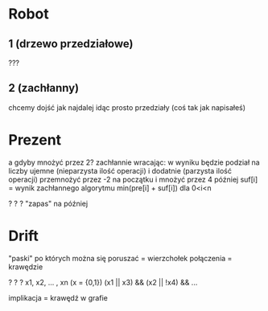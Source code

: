 # Robot

## 1 (drzewo przedziałowe)
???
## 2 (zachłanny)
chcemy dojść jak najdalej idąc prosto
przedziały
(coś tak jak napisałeś)


# Prezent
a gdyby mnożyć przez 2? zachłannie
wracając: w wyniku będzie podział na liczby ujemne (nieparzysta ilość 
operacji) i dodatnie (parzysta ilość operacji)
przemnożyć przez -2 na początku i mnożyć przez 4 później
suf[i] = wynik zachłannego algorytmu
min(pre[i] + suf[i]) dla 0\<i\<n

? ? ?
"zapas" na później


# Drift
"paski" po których można się poruszać = wierzchołek
połączenia = krawędzie

? ? ?
x1, x2, ... , xn (x = {0,1})
(x1 || x3) && (x2 || !x4) && ...

implikacja = krawędź w grafie

